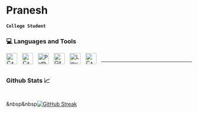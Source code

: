 # Pranesh
**`College Student`**


### 💻 Languages and Tools

<img align="left" alt="C++" width="30px" style="padding-right:10px;" src="https://cdn.jsdelivr.net/gh/devicons/devicon/icons/cplusplus/cplusplus-original.svg" />
<img align="left" alt="C++" width="30px" style="padding-right:10px;" src="https://cdn.jsdelivr.net/gh/devicons/devicon/icons/c/c-original.svg" />
<img align="left" alt="Python" width="30px" style="padding-right:10px;" src="https://cdn.jsdelivr.net/gh/devicons/devicon/icons/python/python-plain.svg" />
<img align="left" alt="Git" width="30px" style="padding-right:10px;" src="https://cdn.jsdelivr.net/gh/devicons/devicon/icons/git/git-original.svg" />
<img align="left" alt="Linux" width="30px" style="padding-right:10px;" src="https://cdn.jsdelivr.net/gh/devicons/devicon/icons/linux/linux-original.svg" />
<img align="left" alt="C++" width="30px" style="padding-right:10px;" src="https://cdn.jsdelivr.net/gh/devicons/devicon/icons/github/github-original-wordmark.svg" />

#
#
---
#
#
### Github Stats 📈
#


&nbsp&nbsp[![GitHub Streak](https://streak-stats.demolab.com?user=BitingPanda&theme=highcontrast&date_format=j%20M%5B%20Y%5D&stroke=DDDDDD&background=000000&border=FFFFFF&ring=FFFFFF&fire=FF0000&currStreakNum=FFFFFF&sideNums=F0F0F0DF&currStreakLabel=FF0000&dates=DDDDDD&sideLabels=DDDDDD)](https://git.io/streak-stats)
